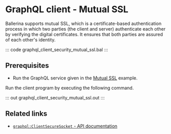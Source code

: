 # GraphQL client - Mutual SSL

Ballerina supports mutual SSL, which is a certificate-based authentication process in which two parties (the client and server) authenticate each other by verifying the digital certificates. It ensures that both parties are assured of each other's identity.

::: code graphql_client_security_mutual_ssl.bal :::

## Prerequisites
- Run the GraphQL service given in the [Mutual SSL](https://ballerina.io/learn/by-example/graphql-service-mutual-ssl) example.

Run the client program by executing the following command.

::: out graphql_client_security_mutual_ssl.out :::

## Related links
- [`graphql:ClientSecureSocket` - API documentation](https://lib.ballerina.io/ballerina/graphql/latest/records/ClientSecureSocket)
